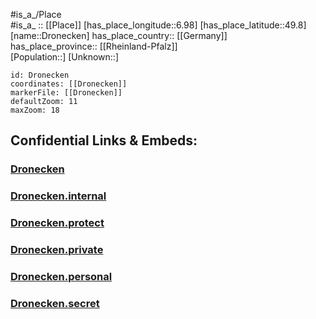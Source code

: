 ﻿---
location: [49.8,6.98] 
mapzoom: [7,12] 
mapmarker: city 
type: City
tags:
- geo/City


SpocWebEntityId: 29888
isDeleted: false
confidential: public

---
#is_a_/Place  
#is_a_ :: [[Place]] 
[has_place_longitude::6.98] 
[has_place_latitude::49.8] 
[name::Dronecken] 
has_place_country:: [[Germany]]  
has_place_province:: [[Rheinland-Pfalz]]  
[Population::] 
[Unknown::] 


```leaflet
id: Dronecken
coordinates: [[Dronecken]] 
markerFile: [[Dronecken]] 
defaultZoom: 11 
maxZoom: 18
```


## Confidential Links & Embeds: 

### [Dronecken](/_public/Earth/Continent/Europe/Europe~Central/Germany/Germany~West/Rheinland-Pfalz/counties~RP/Bernkastel-Wittlich/cities~Bernkastel-Wittlich/Thalfang~Erbeskopf/City/Dronecken.md) 

### [Dronecken.internal](/_internal/Earth/Continent/Europe/Europe~Central/Germany/Germany~West/Rheinland-Pfalz/counties~RP/Bernkastel-Wittlich/cities~Bernkastel-Wittlich/Thalfang~Erbeskopf/City/Dronecken.internal.md) 

### [Dronecken.protect](/_protect/Earth/Continent/Europe/Europe~Central/Germany/Germany~West/Rheinland-Pfalz/counties~RP/Bernkastel-Wittlich/cities~Bernkastel-Wittlich/Thalfang~Erbeskopf/City/Dronecken.protect.md) 

### [Dronecken.private](/_private/Earth/Continent/Europe/Europe~Central/Germany/Germany~West/Rheinland-Pfalz/counties~RP/Bernkastel-Wittlich/cities~Bernkastel-Wittlich/Thalfang~Erbeskopf/City/Dronecken.private.md) 

### [Dronecken.personal](/_personal/Earth/Continent/Europe/Europe~Central/Germany/Germany~West/Rheinland-Pfalz/counties~RP/Bernkastel-Wittlich/cities~Bernkastel-Wittlich/Thalfang~Erbeskopf/City/Dronecken.personal.md) 

### [Dronecken.secret](/_secret/Earth/Continent/Europe/Europe~Central/Germany/Germany~West/Rheinland-Pfalz/counties~RP/Bernkastel-Wittlich/cities~Bernkastel-Wittlich/Thalfang~Erbeskopf/City/Dronecken.secret.md) 
